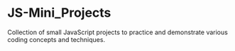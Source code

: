 # JS-Mini_Projects
Collection of small JavaScript projects to practice and demonstrate various coding concepts and techniques.
